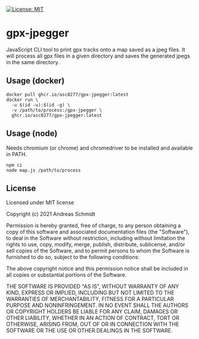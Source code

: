 [![License: MIT](https://img.shields.io/badge/License-MIT-yellow.svg)](https://opensource.org/licenses/MIT) 

# gpx-jpegger
JavaScript CLI tool to print gpx tracks onto a map saved as a jpeg files.
It will process all gpx files in a given directory and saves the generated jpegs in the same directory.

## Usage (docker)

```
docker pull ghcr.io/asc8277/gpx-jpegger:latest
docker run \
  -u $(id -u):$(id -g) \
  -v /path/to/process:/gpx-jpegger \
  ghcr.io/asc8277/gpx-jpegger:latest
```

## Usage (node)

Needs chromium (or chrome) and chromedriver to be installed and available in PATH.

```
npm ci
node map.js /path/to/process
```

## License

Licensed under MIT license

Copyright (c) 2021 Andreas Schmidt

Permission is hereby granted, free of charge, to any person obtaining
a copy of this software and associated documentation files (the
"Software"), to deal in the Software without restriction, including
without limitation the rights to use, copy, modify, merge, publish,
distribute, sublicense, and/or sell copies of the Software, and to
permit persons to whom the Software is furnished to do so, subject to
the following conditions:

The above copyright notice and this permission notice shall be
included in all copies or substantial portions of the Software.

THE SOFTWARE IS PROVIDED "AS IS", WITHOUT WARRANTY OF ANY KIND,
EXPRESS OR IMPLIED, INCLUDING BUT NOT LIMITED TO THE WARRANTIES OF
MERCHANTABILITY, FITNESS FOR A PARTICULAR PURPOSE AND
NONINFRINGEMENT. IN NO EVENT SHALL THE AUTHORS OR COPYRIGHT HOLDERS BE
LIABLE FOR ANY CLAIM, DAMAGES OR OTHER LIABILITY, WHETHER IN AN ACTION
OF CONTRACT, TORT OR OTHERWISE, ARISING FROM, OUT OF OR IN CONNECTION
WITH THE SOFTWARE OR THE USE OR OTHER DEALINGS IN THE SOFTWARE.
